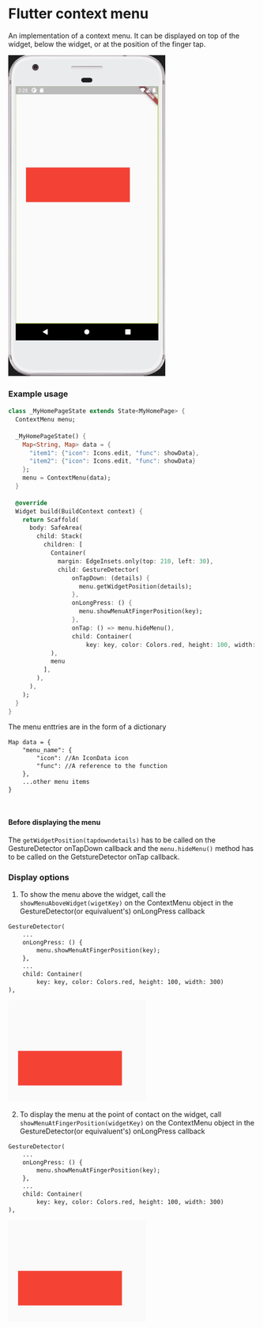 
# Flutter context menu

An implementation of a context menu. It can be displayed on top of the widget, below the widget, or at the position of the finger tap.

![grid layout](README_assets/context_menu.gif)

### Example usage
```dart
class _MyHomePageState extends State<MyHomePage> {
  ContextMenu menu;

  _MyHomePageState() {
    Map<String, Map> data = {
      "item1": {"icon": Icons.edit, "func": showData},
      "item2": {"icon": Icons.edit, "func": showData}
    };
    menu = ContextMenu(data);
  }

  @override
  Widget build(BuildContext context) {
    return Scaffold(
      body: SafeArea(
        child: Stack(
          children: [
            Container(
              margin: EdgeInsets.only(top: 210, left: 30),
              child: GestureDetector(
                  onTapDown: (details) {
                    menu.getWidgetPosition(details);
                  },
                  onLongPress: () {
                    menu.showMenuAtFingerPosition(key);
                  },
                  onTap: () => menu.hideMenu(),
                  child: Container(
                      key: key, color: Colors.red, height: 100, width: 300)),
            ),
            menu
          ],
        ),
      ),
    );
  }
}
```

The menu enttries are in the form of a dictionary
```
Map data = {
    "menu_name": {
        "icon": //An IconData icon
        "func": //A reference to the function
    },
    ...other menu items
}
```

</br>

#### Before displaying the menu
The ```getWidgetPosition(tapdowndetails)``` has to be called on the GestureDetector onTapDown callback and the ```menu.hideMenu()``` method has to be called on the GetstureDetector onTap callback.

### Display options
1. To show the menu above the widget, call the ```showMenuAboveWidget(wigetKey)``` on the ContextMenu object in the GestureDetector(or equivaluent's) onLongPress callback
```
GestureDetector(
    ...
    onLongPress: () {
        menu.showMenuAtFingerPosition(key);
    },
    ...
    child: Container(
        key: key, color: Colors.red, height: 100, width: 300)
),
```

![grid layout](README_assets/context_menu_demo.gif)

2. To display the menu at the point of contact on the widget, call ```showMenuAtFingerPosition(widgetKey)``` on the ContextMenu object in the GestureDetector(or equivaluent's) onLongPress callback
```
GestureDetector(
    ...
    onLongPress: () {
        menu.showMenuAtFingerPosition(key);
    },
    ...
    child: Container(
        key: key, color: Colors.red, height: 100, width: 300)
),
```

![grid layout](README_assets/context_menu_demo2.gif)
